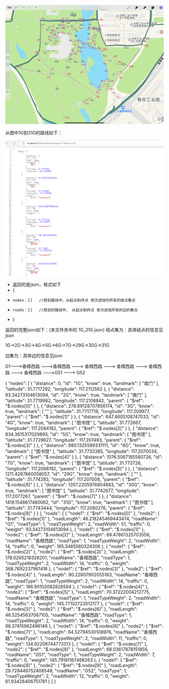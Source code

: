 ![img.png](img.png)


从图中1G到31G的路线如下：


![img_1.png](img_1.png)
* 返回的是json，格式如下
* {
*     nodes：[]   //规划路线中，从起点到终点 依次途径的所有的结点集合
*     roads：[]   //规划的路线中， 从起点到终点 依次途径所有的边的集合
* }



返回的完整json如下：(本文件夹中的  1G_31G.json)
结点集为：具体结点的信息见json

1G->2G->3G->4G->5G->6G->7G->29G->30G->31G

边集为：具体边的信息见json

G1--->香樟西路 --->香樟西路 --->  香樟西路 --->  香樟西路 ---> 香樟西路 ---> 香樟西路  --->G51 --->  G52


{
"nodes": [
{
"distance": 0,
"id": "1G",
"know": true,
"landmark": [
"南门"
],
"latitude": 31.7717292,
"longitude": 117.2112562
},
{
"distance": 93.34273104613094,
"id": "2G",
"know": true,
"landmark": [
"南门"
],
"latitude": 31.7719982,
"longitude": 117.2108842,
"parent": {
"$ref": "$.nodes[0]"
}
},
{
"distance": 278.69128707856174,
"id": "3G",
"know": true,
"landmark": [
""
],
"latitude": 31.7717718,
"longitude": 117.209977,
"parent": {
"$ref": "$.nodes[1]"
}
},
{
"distance": 647.4605108747033,
"id": "4G",
"know": true,
"landmark": [
"图书馆"
],
"latitude": 31.772667,
"longitude": 117.2084182,
"parent": {
"$ref": "$.nodes[2]"
}
},
{
"distance": 834.3615317029893,
"id": "5G",
"know": true,
"landmark": [
"图书馆"
],
"latitude": 31.7728627,
"longitude": 117.207493,
"parent": {
"$ref": "$.nodes[3]"
}
},
{
"distance": 980.1325589331111,
"id": "6G",
"know": true,
"landmark": [
"图书馆"
],
"latitude": 31.7733385,
"longitude": 117.2070034,
"parent": {
"$ref": "$.nodes[4]"
}
},
{
"distance": 1076.5067185580726,
"id": "7G",
"know": true,
"landmark": [
"图书馆"
],
"latitude": 31.773726,
"longitude": 117.2068192,
"parent": {
"$ref": "$.nodes[5]"
}
},
{
"distance": 1211.4287860058057,
"id": "29G",
"know": true,
"landmark": [
""
],
"latitude": 31.774283,
"longitude": 117.207008,
"parent": {
"$ref": "$.nodes[6]"
}
},
{
"distance": 1357.2205976804883,
"id": "30G",
"know": true,
"landmark": [
"图书馆"
],
"latitude": 31.7742677,
"longitude": 117.2077267,
"parent": {
"$ref": "$.nodes[7]"
}
},
{
"distance": 1419.1548617480062,
"id": "31G",
"know": true,
"landmark": [
"图书馆"
],
"latitude": 31.7743444,
"longitude": 117.2080276,
"parent": {
"$ref": "$.nodes[8]"
}
}
],
"roads": [
{
"node1": {
"$ref": "$.nodes[0]"
},
"node2": {
"$ref": "$.nodes[1]"
},
"roadLength": 46.218245469443474,
"roadName": "G1",
"roadType": 1,
"roadTypeWeight": 2,
"roadWidth": 51,
"traffic": 0,
"weight": 93.34273104613094
},
{
"node1": {
"$ref": "$.nodes[1]"
},
"node2": {
"$ref": "$.nodes[2]"
},
"roadLength": 89.47861325703556,
"roadName": "香樟西路",
"roadType": 1,
"roadTypeWeight": 2,
"roadWidth": 14,
"traffic": 0,
"weight": 185.3485560324308
},
{
"node1": {
"$ref": "$.nodes[2]"
},
"node2": {
"$ref": "$.nodes[3]"
},
"roadLength": 178.0265218326201,
"roadName": "香樟西路",
"roadType": 1,
"roadTypeWeight": 2,
"roadWidth": 14,
"traffic": 0,
"weight": 368.7692237961416
},
{
"node1": {
"$ref": "$.nodes[3]"
},
"node2": {
"$ref": "$.nodes[4]"
},
"roadLength": 90.22807902055183,
"roadName": "香樟西路",
"roadType": 1,
"roadTypeWeight": 2,
"roadWidth": 14,
"traffic": 0,
"weight": 186.90102082828594
},
{
"node1": {
"$ref": "$.nodes[4]"
},
"node2": {
"$ref": "$.nodes[5]"
},
"roadLength": 70.37222004212775,
"roadName": "香樟西路",
"roadType": 1,
"roadTypeWeight": 2,
"roadWidth": 14,
"traffic": 0,
"weight": 145.77102723012177
},
{
"node1": {
"$ref": "$.nodes[5]"
},
"node2": {
"$ref": "$.nodes[6]"
},
"roadLength": 46.52545637067105,
"roadName": "香樟西路",
"roadType": 1,
"roadTypeWeight": 2,
"roadWidth": 14,
"traffic": 0,
"weight": 96.37415962496146
},
{
"node1": {
"$ref": "$.nodes[6]"
},
"node2": {
"$ref": "$.nodes[7]"
},
"roadLength": 64.52794530108976,
"roadName": "香樟西路",
"roadType": 1,
"roadTypeWeight": 2,
"roadWidth": 11,
"traffic": 0,
"weight": 134.92206744773313
},
{
"node1": {
"$ref": "$.nodes[7]"
},
"node2": {
"$ref": "$.nodes[8]"
},
"roadLength": 68.03617878151856,
"roadName": "G51",
"roadType": 1,
"roadTypeWeight": 2,
"roadWidth": 7,
"traffic": 0,
"weight": 145.79181167468263
},
{
"node1": {
"$ref": "$.nodes[8]"
},
"node2": {
"$ref": "$.nodes[9]"
},
"roadLength": 29.728446752408548,
"roadName": "G52",
"roadType": 1,
"roadTypeWeight": 2,
"roadWidth": 12,
"traffic": 0,
"weight": 61.93426406751781
}
]
}